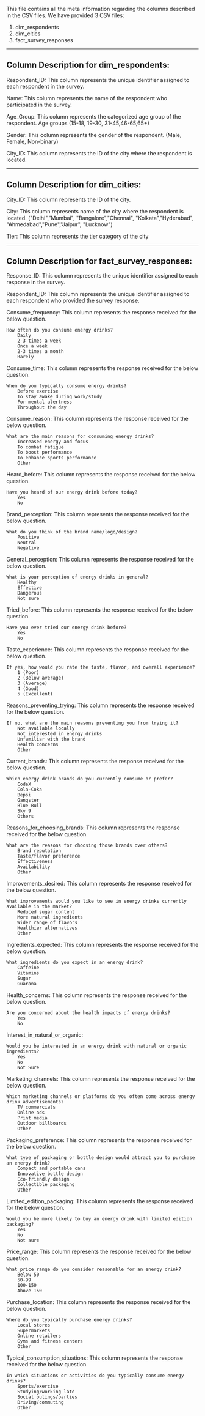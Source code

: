 This file contains all the meta information regarding the columns described in the CSV files. We have provided 3 CSV files:
1. dim_respondents
2. dim_cities
3. fact_survey_responses

-------------------------------------------------------
Column Description for dim_respondents:
-------------------------------------------------------

Respondent_ID: This column represents the unique identifier assigned to each respondent in the survey.

Name: This column represents the name of the respondent who participated in the survey.

Age_Group: This column represents the categorized age group of the respondent. Age groups (15-18, 19-30, 31-45,46-65,65+)

Gender: This column represents the gender of the respondent. (Male, Female, Non-binary)

City_ID: This column represents the ID of the city where the respondent is located.

----------------------------------------------
Column Description for dim_cities:
----------------------------------------------
City_ID: This column represents the ID of the city.

City: This column represents name of the city where the respondent is located. ("Delhi","Mumbai", "Bangalore","Chennai", "Kolkata","Hyderabad", "Ahmedabad","Pune","Jaipur", "Lucknow")

Tier: This column represents the tier category of the city 

--------------------------------------------------------------
Column Description for fact_survey_responses:
--------------------------------------------------------------

Response_ID: This column represents the unique identifier assigned to each response in the survey.

Respondent_ID: This column represents the unique identifier assigned to each respondent who provided the survey response.

Consume_frequency: This column represents the response received for the below question.

	How often do you consume energy drinks?
		Daily
		2-3 times a week
		Once a week
		2-3 times a month
		Rarely

Consume_time: This column represents the response received for the below question.

	When do you typically consume energy drinks?
		Before exercise
		To stay awake during work/study
		For mental alertness
		Throughout the day

Consume_reason: This column represents the response received for the below question.

	What are the main reasons for consuming energy drinks?
		Increased energy and focus
		To combat fatigue
		To boost performance
		To enhance sports performance
		Other


Heard_before: This column represents the response received for the below question.

	Have you heard of our energy drink before today?
		Yes
		No

Brand_perception: This column represents the response received for the below question.

	What do you think of the brand name/logo/design?
		Positive
		Neutral
		Negative

General_perception: This column represents the response received for the below question.

	What is your perception of energy drinks in general?
		Healthy
		Effective
		Dangerous
		Not sure

Tried_before: This column represents the response received for the below question.

	Have you ever tried our energy drink before?
		Yes
		No

Taste_experience: This column represents the response received for the below question.

	If yes, how would you rate the taste, flavor, and overall experience?
		1 (Poor)
		2 (Below average)
		3 (Average)
		4 (Good)
		5 (Excellent)

Reasons_preventing_trying: This column represents the response received for the below question.

	If no, what are the main reasons preventing you from trying it?
		Not available locally
		Not interested in energy drinks
		Unfamiliar with the brand
		Health concerns
		Other

Current_brands: This column represents the response received for the below question.

	Which energy drink brands do you currently consume or prefer?
		CodeX
		Cola-Coka
		Bepsi
		Gangster
		Blue Bull
		Sky 9
		Others

Reasons_for_choosing_brands: This column represents the response received for the below question.

	What are the reasons for choosing those brands over others?
		Brand reputation
		Taste/flavor preference
		Effectiveness
		Availability
		Other

Improvements_desired: This column represents the response received for the below question.

	What improvements would you like to see in energy drinks currently available in the market?
		Reduced sugar content
		More natural ingredients
		Wider range of flavors
		Healthier alternatives
		Other


Ingredients_expected: This column represents the response received for the below question.

	What ingredients do you expect in an energy drink?
		Caffeine 
		Vitamins 
		Sugar
		Guarana

Health_concerns:  This column represents the response received for the below question.
	
	Are you concerned about the health impacts of energy drinks?
		Yes
		No

Interest_in_natural_or_organic:

	Would you be interested in an energy drink with natural or organic ingredients?	
		Yes
		No
		Not Sure


Marketing_channels: This column represents the response received for the below question.

	Which marketing channels or platforms do you often come across energy drink advertisements?
		TV commercials
		Online ads
		Print media
		Outdoor billboards
		Other

Packaging_preference: This column represents the response received for the below question.

	What type of packaging or bottle design would attract you to purchase an energy drink?
		Compact and portable cans
		Innovative bottle design
		Eco-friendly design
		Collectible packaging
		Other

Limited_edition_packaging: This column represents the response received for the below question.

	Would you be more likely to buy an energy drink with limited edition packaging?
		Yes
		No
		Not sure

Price_range: This column represents the response received for the below question.

	What price range do you consider reasonable for an energy drink?
		Below 50
		50-99
		100-150
		Above 150

Purchase_location: This column represents the response received for the below question.

	Where do you typically purchase energy drinks?
		Local stores
		Supermarkets
		Online retailers
		Gyms and fitness centers
		Other

Typical_consumption_situations:  This column represents the response received for the below question.

	In which situations or activities do you typically consume energy drinks?
		Sports/exercise
		Studying/working late
		Social outings/parties
		Driving/commuting
		Other 

